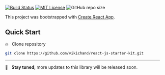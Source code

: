 [![Build Status](https://travis-ci.com/vikichand/react-js-starter-kit.svg?branch=master)](https://travis-ci.com/vikichand/react-js-starter-kit)
[![MIT License](https://img.shields.io/github/license/vikichand/react-js-starter-kit)](https://github.com/vikichand/react-js-starter-kit/blob/master/LICENSE)
![GitHub repo size](https://img.shields.io/github/repo-size/vikichand/react-js-starter-kit)

This project was bootstrapped with [Create React App](https://github.com/facebook/create-react-app).

## Quick Start

:fire: &nbsp; Clone repository

```sh
git clone https://github.com/vikichand/react-js-starter-kit.git
```

<hr>

:rocket: &nbsp; **Stay tuned**, more updates to this library will be released soon.
